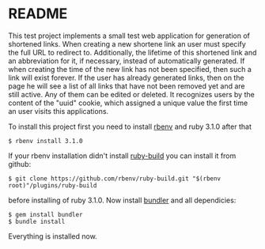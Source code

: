 # README

This test project implements a small test web application for
generation of shortened links. When creating a new shortene link an
user must specify the full URL to redirect to. Additionally, the
lifetime of this shortened link and an abbreviation for it, if
necessary, instead of automatically generated. If when creating the
time of the new link has not been specified, then such a link will
exist forever. If the user has already generated links, then on the
page he will see a list of all links that have not been removed yet
and are still active. Any of them can be edited or deleted. It
recognizes users by the content of the "uuid" cookie, which assigned a
unique value the first time an user visits this applications.

To install this project first you need to install
[rbenv](https://github.com/rbenv/rbenv) and ruby 3.1.0 after that

```
$ rbenv install 3.1.0
```

If your rbenv installation didn't install
[ruby-build](https://github.com/rbenv/ruby-build) you can install it
from github:

```
$ git clone https://github.com/rbenv/ruby-build.git "$(rbenv root)"/plugins/ruby-build
```

before installing of ruby 3.1.0. Now install
[bundler](https://bundler.io/) and all dependicies:

```
$ gem install bundler
$ bundle install
```

Everything is installed now.
